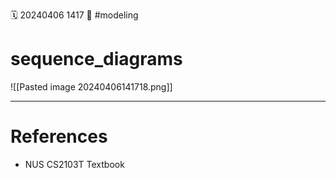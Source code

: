 🗓️ 20240406 1417
📎 #modeling

# sequence_diagrams
![[Pasted image 20240406141718.png]]

--- 
# References
- NUS CS2103T Textbook
